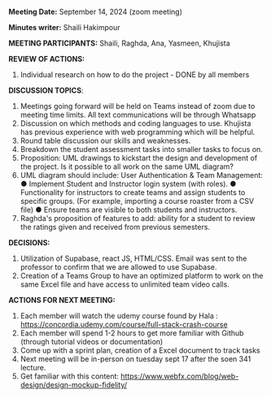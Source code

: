 **Meeting Date:** September 14, 2024  (zoom meeting)

**Minutes writer:** Shaili Hakimpour

**MEETING PARTICIPANTS:** Shaili, Raghda, Ana, Yasmeen, Khujista


**REVIEW OF ACTIONS:**
  1. Individual research on how to do the project - DONE by all members

**DISCUSSION TOPICS**: 
  1. Meetings going forward will be held on Teams instead of zoom due to meeting time limits. All text communications will be through Whatsapp
  2. Discussion on which methods and coding languages to use. Khujista has previous experience with web programming which will be helpful. 
  3. Round table discussion our skills and weaknesses. 
  4. Breakdown the student assessment tasks into smaller tasks to focus on. 
  5. Proposition: UML drawings to kickstart the design and development of the project. 
      Is it possible to all work on the same UML diagram? 
  6. UML diagram should include: 
                        User Authentication & Team Management:
                          ●	Implement Student and Instructor login system (with roles).
                          ●	Functionality for instructors to create teams and assign students to specific groups. (For example, importing a course roaster from a CSV file)
                          ●	Ensure teams are visible to both students and instructors.
  7. Raghda's proposition of features to add: ability for a student to review the ratings given and received from previous semesters. 
  
**DECISIONS:** 
  1. Utilization of Supabase, react JS, HTML/CSS. Email was sent to the professor to confirm that we are allowed to use Supabase. 
  2. Creation of a Teams Group to have an optimized platform to work on the same Excel file and have access to unlimited team video calls. 

**ACTIONS FOR NEXT MEETING:**
  1. Each member will watch the udemy course found by Hala : https://concordia.udemy.com/course/full-stack-crash-course 
  2. Each member will spend 1-2 hours to get more familiar with Github (through tutorial videos or documentation)
  3. Come up with a sprint plan, creation of a Excel document to track tasks 
  4. Next meeting will be in-person on tuesday sept 17 after the soen 341 lecture.
  5. Get familiar with this content: https://www.webfx.com/blog/web-design/design-mockup-fidelity/  
